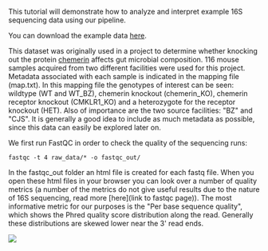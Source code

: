 This tutorial will demonstrate how to analyze and interpret example 16S sequencing data using our pipeline.

You can download the example data [here](https://www.dropbox.com/s/t0q0p88czo9hk6g/16S_tutorial.tar.gz?dl=0).

This dataset was originally used in a project to determine whether knocking out the protein [chemerin](https://en.wikipedia.org/wiki/Chemerin) affects gut microbial composition. 116 mouse samples acquired from two different facilities were used for this project. Metadata associated with each sample is indicated in the mapping file (map.txt). In this mapping file the genotypes of interest can be seen: wildtype (WT and WT_BZ), chemerin knockout (chemerin_KO), chemerin receptor knockout (CMKLR1_KO) and a heterozygote for the receptor knockout (HET). Also of importance are the two source facilities: "BZ" and "CJS". It is generally a good idea to include as much metadata as possible, since this data can easily be explored later on.

We first run FastQC in order to check the quality of the sequencing runs:

    fastqc -t 4 raw_data/* -o fastqc_out/

In the fastqc_out folder an html file is created for each fastq file. When you open these html files in your browser you can look over a number of quality metrics (a number of the metrics do not give useful results due to the nature of 16S sequencing, read more [here](link to fastqc page)). The most informative metric for our purposes is the "Per base sequence quality", which shows the Phred quality score distribution along the read. Generally these distributions are skewed lower near the 3' read ends. 


![](https://www.dropbox.com/s/g203ck2e0pka9oz/FastQC_boxplot_example.jpg?dl=0)